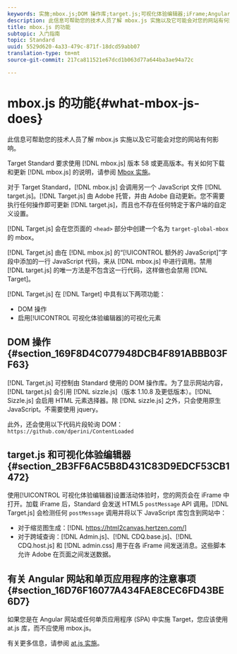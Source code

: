 ```yaml
---
keywords: 实施;mbox.js;DOM 操作库;target.js;可视化体验编辑器;iFrame;Angular 网站;单页应用程序;单页应用程序;SPA
description: 此信息可帮助您的技术人员了解 mbox.js 实施以及它可能会对您的网站有何影响。
title: mbox.js 的功能
subtopic: 入门指南
topic: Standard
uuid: 5529d620-4a33-479c-871f-18dcd59abb07
translation-type: tm+mt
source-git-commit: 217ca811521e67dcd1b063d77a644ba3ae94a72c

---
```



# mbox.js 的功能{#what-mbox-js-does}

此信息可帮助您的技术人员了解 mbox.js 实施以及它可能会对您的网站有何影响。

Target Standard 要求使用 [!DNL mbox.js] 版本 58 或更高版本。有关如何下载和更新 [!DNL mbox.js] 的说明，请参阅 [Mbox 实施](../../../c-implementing-target/c-implementing-target-for-client-side-web/t-mbox-download/mbox-download.md#task_4EAE26BB84FD4E1D858F411AEDF4B420)。

对于 Target Standard，[!DNL mbox.js] 会调用另一个 JavaScript 文件 [!DNL target.js]。[!DNL Target.js] 由 Adobe 托管，并由 Adobe 自动更新。您不需要执行任何操作即可更新 [!DNL target.js]，而且也不存在任何特定于客户端的自定义设置。

[!DNL Target.js] 会在您页面的 `<head>` 部分中创建一个名为 `target-global-mbox` 的 mbox。

[!DNL Target.js] 由在 [!DNL mbox.js] 的“[!UICONTROL 额外的 JavaScript]”字段中添加的一行 JavaScript 代码，来从 [!DNL mbox.js] 中进行调用。禁用 [!DNL target.js] 的唯一方法是不包含这一行代码，这样做也会禁用 [!DNL Target]。

[!DNL Target.js] 在 [!DNL Target] 中具有以下两项功能：

* DOM 操作
* 启用[!UICONTROL 可视化体验编辑器]的可视化元素

## DOM 操作 {#section_169F8D4C077948DCB4F891ABBB03FF63}

[!DNL Target.js] 可控制由 Standard 使用的 DOM 操作库。为了显示网站内容，[!DNL target.js] 会引用 [!DNL sizzle.js]（版本 1.10.8 及更低版本）。[!DNL Sizzle.js] 会启用 HTML 元素选择器。除 [!DNL sizzle.js] 之外，只会使用原生 JavaScript。不需要使用 jquery。

此外，还会使用以下代码片段轮询 DOM：
`https://github.com/dperini/ContentLoaded`

## target.js 和可视化体验编辑器 {#section_2B3FF6AC5B8D431C83D9EDCF53CB1472}

使用[!UICONTROL 可视化体验编辑器]设置活动体验时，您的网页会在 iFrame 中打开。加载 iFrame 后，Standard 会发送 HTML5 `postMessage` API 调用。[!DNL Target.js] 会检测任何 `postMessage` 调用并将以下 JavaScript 库包含到网站中：

* 对于缩览图生成：[!DNL https://html2canvas.hertzen.com/]
* 对于跨域查询：[!DNL Admin.js]、[!DNL CDQ.base.js]、[!DNL CDQ.host.js] 和 [!DNL admin.css] 用于在各 iFrame 间发送消息。这些脚本允许 Adobe 在页面之间发送数据。

## 有关 Angular 网站和单页应用程序的注意事项 {#section_16D76F16077A434FAE8CEC6FD43BE6D7}

如果您是在 Angular 网站或任何单页应用程序 (SPA) 中实施 Target，您应该使用 at.js 库，而不应使用 mbox.js。

有关更多信息，请参阅 [at.js 实施](../../../c-implementing-target/c-implementing-target-for-client-side-web/t-mbox-download/c-target-atjs-implementation/target-atjs-implementation.md#concept_8AC8D169E02944B1A547A0CAD97EAC17)。
